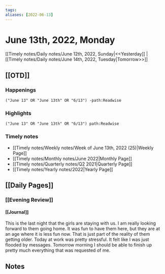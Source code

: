 ```yaml
---
tags:
aliases: [2022-06-13]
---
```


# June 13th, 2022, Monday

[[Timely notes/Daily notes/June 12th, 2022, Sunday|<<Yesterday]] | [[Timely notes/Daily notes/June 14th, 2022, Tuesday|Tomorrow>>]]

## [[OTD]]

### Happenings

```query
("June 13" OR "June 13th" OR "6/13") -path:Readwise
```

### Highlights

```query
("June 13" OR "June 13th" OR "6/13") path:Readwise
```

### Timely notes
- [[Timely notes/Weekly notes/Week of June 13th, 2022 (25)|Weekly Page]]
- [[Timely notes/Monthly notes/June 2022|Monthly Page]]
- [[Timely notes/Quarterly notes/Q2 2021|Quarterly Page]]
- [[Timely notes/Yearly notes/2022|Yearly Page]]

## [[Daily Pages]]

### [[Evening Review]]

#### [[Journal]]

This is the last night that the girls are staying with us. I am really looking forward to them going home. It was fun to have them here, but they are at an age where it is less fun now. That is just part of the reality of them getting older. Today at work was pretty stressful. It felt like I was just flooded by messages. Tomorrow morning I should be able to finish up pretty much everything that was requested of me.

## Notes
